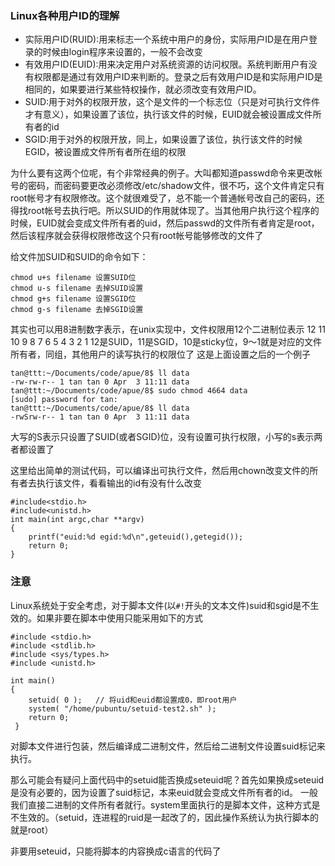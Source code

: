 ### Linux各种用户ID的理解
+ 实际用户ID(RUID):用来标志一个系统中用户的身份，实际用户ID是在用户登录的时候由login程序来设置的，一般不会改变
+ 有效用户ID(EUID):用来决定用户对系统资源的访问权限。系统判断用户有没有权限都是通过有效用户ID来判断的。登录之后有效用户ID是和实际用户ID是相同的，如果要进行某些特权操作，就必须改变有效用户ID。
+ SUID:用于对外的权限开放，这个是文件的一个标志位（只是对可执行文件件才有意义），如果设置了该位，执行该文件的时候，EUID就会被设置成文件所有者的id
+ SGID:用于对外的权限开放，同上，如果设置了该位，执行该文件的时候EGID，被设置成文件所有者所在组的权限

为什么要有这两个位呢，有个非常经典的例子。大叫都知道passwd命令来更改帐号的密码，而密码要更改必须修改/etc/shadow文件，很不巧，这个文件肯定只有root帐号才有权限修改。这个就很难受了，总不能一个普通帐号改自己的密码，还得找root帐号去执行吧。所以SUID的作用就体现了。当其他用户执行这个程序的时候，EUID就会变成文件所有者的uid，然后passwd的文件所有者肯定是root，然后该程序就会获得权限修改这个只有root帐号能够修改的文件了

给文件加SUID和SUID的命令如下：
```
chmod u+s filename 设置SUID位
chmod u-s filename 去掉SUID设置
chmod g+s filename 设置SGID位
chmod g-s filename 去掉SGID设置 
```
其实也可以用8进制数字表示，在unix实现中，文件权限用12个二进制位表示
12 11 10 9 8 7 6 5 4 3 2 1
12是SUID，11是SGID，10是sticky位，9～1就是对应的文件所有者，同组，其他用户的读写执行的权限位了
这是上面设置之后的一个例子
```
tan@ttt:~/Documents/code/apue/8$ ll data
-rw-rw-r-- 1 tan tan 0 Apr  3 11:11 data
tan@ttt:~/Documents/code/apue/8$ sudo chmod 4664 data
[sudo] password for tan: 
tan@ttt:~/Documents/code/apue/8$ ll data
-rwSrw-r-- 1 tan tan 0 Apr  3 11:11 data
```
大写的S表示只设置了SUID(或者SGID)位，没有设置可执行权限，小写的s表示两者都设置了

这里给出简单的测试代码，可以编译出可执行文件，然后用chown改变文件的所有者去执行该文件，看看输出的id有没有什么改变
```
#include<stdio.h>
#include<unistd.h>
int main(int argc,char **argv)
{
	printf("euid:%d egid:%d\n",geteuid(),getegid());
	return 0;
}
```

### 注意

Linux系统处于安全考虑，对于脚本文件(以`#!`开头的文本文件)suid和sgid是不生效的。如果非要在脚本中使用只能采用如下的方式

```
#include <stdio.h>
#include <stdlib.h>
#include <sys/types.h>
#include <unistd.h>

int main()
{
    setuid( 0 );   // 将uid和euid都设置成0，即root用户
    system( "/home/pubuntu/setuid-test2.sh" );
    return 0;
 }
```

对脚本文件进行包装，然后编译成二进制文件，然后给二进制文件设置suid标记来执行。

那么可能会有疑问上面代码中的setuid能否换成seteuid呢？首先如果换成seteuid是没有必要的，因为设置了suid标记，本来euid就会变成文件所有者的id。
一般我们直接二进制的文件所有者就行。system里面执行的是脚本文件，这种方式是不生效的。（setuid，连进程的ruid是一起改了的，因此操作系统认为执行脚本的就是root）

非要用seteuid，只能将脚本的内容换成c语言的代码了

